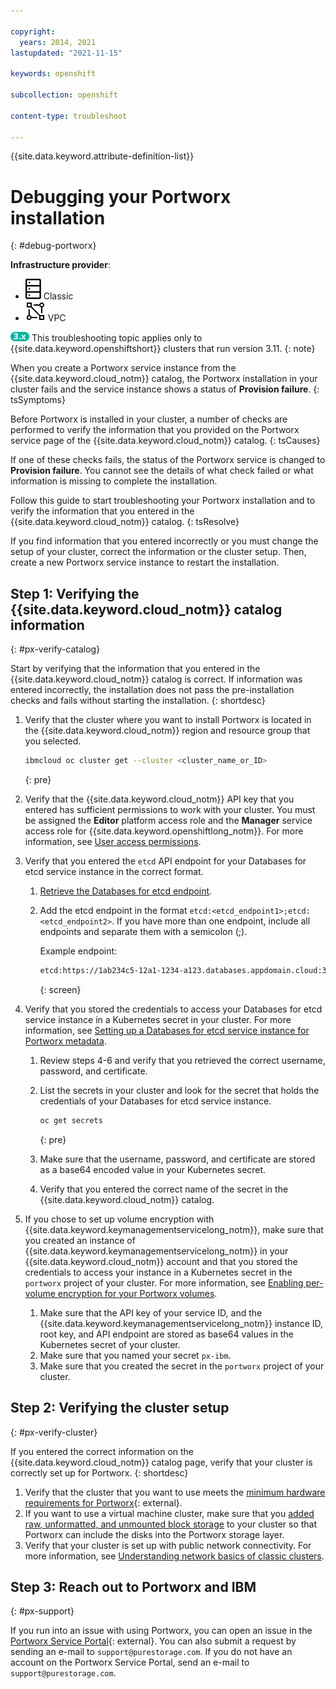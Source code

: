 ```yaml
---

copyright: 
  years: 2014, 2021
lastupdated: "2021-11-15"

keywords: openshift

subcollection: openshift

content-type: troubleshoot

---
```



{{site.data.keyword.attribute-definition-list}}


# Debugging your Portworx installation
{: #debug-portworx}

**Infrastructure provider**:
* ![Classic infrastructure provider icon.](images/icon-classic-2.svg) Classic
* ![VPC infrastructure provider icon.](images/icon-vpc-2.svg) VPC


<img src="images/icon-version-311.png" alt="Version 3.11 icon" width="30" style="width:30px; border-style: none"/> This troubleshooting topic applies only to {{site.data.keyword.openshiftshort}} clusters that run version 3.11.
{: note}




When you create a Portworx service instance from the {{site.data.keyword.cloud_notm}} catalog, the Portworx installation in your cluster fails and the service instance shows a status of **Provision failure**.
{: tsSymptoms}


Before Portworx is installed in your cluster, a number of checks are performed to verify the information that you provided on the Portworx service page of the {{site.data.keyword.cloud_notm}} catalog.
{: tsCauses} 

If one of these checks fails, the status of the Portworx service is changed to **Provision failure**. You cannot see the details of what check failed or what information is missing to complete the installation.


Follow this guide to start troubleshooting your Portworx installation and to verify the information that you entered in the {{site.data.keyword.cloud_notm}} catalog.
{: tsResolve}

If you find information that you entered incorrectly or you must change the setup of your cluster, correct the information or the cluster setup. Then, create a new Portworx service instance to restart the installation.

## Step 1: Verifying the {{site.data.keyword.cloud_notm}} catalog information
{: #px-verify-catalog}

Start by verifying that the information that you entered in the {{site.data.keyword.cloud_notm}} catalog is correct. If information was entered incorrectly, the installation does not pass the pre-installation checks and fails without starting the installation.
{: shortdesc}

1. Verify that the cluster where you want to install Portworx is located in the {{site.data.keyword.cloud_notm}} region and resource group that you selected.
    ```sh
    ibmcloud oc cluster get --cluster <cluster_name_or_ID>
    ```
    {: pre}

2. Verify that the {{site.data.keyword.cloud_notm}} API key that you entered has sufficient permissions to work with your cluster. You must be assigned the **Editor** platform access role and the **Manager** service access role for {{site.data.keyword.openshiftlong_notm}}. For more information, see [User access permissions](/docs/containers?topic=containers-access_reference).
3. Verify that you entered the `etcd` API endpoint for your Databases for etcd service instance in the correct format.  
    1. [Retrieve the Databases for etcd endpoint](/docs/openshift?topic=openshift-portworx#databases_credentials).
    2. Add the etcd endpoint in the format `etcd:<etcd_endpoint1>;etcd:<etcd_endpoint2>`. If you have more than one endpoint, include all endpoints and separate them with a semicolon (;).

        Example endpoint:
        ```sh
        etcd:https://1ab234c5-12a1-1234-a123.databases.appdomain.cloud:32059
        ```
        {: screen}

4. Verify that you stored the credentials to access your Databases for etcd service instance in a Kubernetes secret in your cluster. For more information, see [Setting up a Databases for etcd service instance for Portworx metadata](/docs/openshift?topic=openshift-portworx#portworx_database).
    1. Review steps 4-6 and verify that you retrieved the correct username, password, and certificate.
    2. List the secrets in your cluster and look for the secret that holds the credentials of your Databases for etcd service instance.
        ```sh
        oc get secrets
        ```
        {: pre}

    3. Make sure that the username, password, and certificate are stored as a base64 encoded value in your Kubernetes secret.
    4. Verify that you entered the correct name of the secret in the {{site.data.keyword.cloud_notm}} catalog.
5. If you chose to set up volume encryption with {{site.data.keyword.keymanagementservicelong_notm}}, make sure that you created an instance of {{site.data.keyword.keymanagementservicelong_notm}} in your {{site.data.keyword.cloud_notm}} account and that you stored the credentials to access your instance in a Kubernetes secret in the `portworx` project of your cluster. For more information, see [Enabling per-volume encryption for your Portworx volumes](/docs/openshift?topic=openshift-portworx#setup_encryption).
    1. Make sure that the API key of your service ID, and the {{site.data.keyword.keymanagementservicelong_notm}} instance ID, root key, and API endpoint are stored as base64 values in the Kubernetes secret of your cluster.
    2. Make sure that you named your secret `px-ibm`.
    3. Make sure that you created the secret in the `portworx` project of your cluster.

## Step 2: Verifying the cluster setup
{: #px-verify-cluster}

If you entered the correct information on the {{site.data.keyword.cloud_notm}} catalog page, verify that your cluster is correctly set up for Portworx.
{: shortdesc}

1. Verify that the cluster that you want to use meets the [minimum hardware requirements for Portworx](https://docs.portworx.com/start-here-installation/){: external}.
2. If you want to use a virtual machine cluster, make sure that you [added raw, unformatted, and unmounted block storage](/docs/openshift?topic=openshift-portworx#create_block_storage) to your cluster so that Portworx can include the disks into the Portworx storage layer.
3. Verify that your cluster is set up with public network connectivity. For more information, see [Understanding network basics of classic clusters](/docs/openshift?topic=openshift-plan_clusters#plan_basics).



## Step 3: Reach out to Portworx and IBM
{: #px-support}

If you run into an issue with using Portworx, you can open an issue in the [Portworx Service Portal](https://pure1.purestorage.com/support){: external}. You can also submit a request by sending an e-mail to `support@purestorage.com`. If you do not have an account on the Portworx Service Portal, send an e-mail to `support@purestorage.com`.




